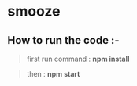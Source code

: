 # smooze
## How to run the code :- 

> first run command : **npm install**  

> then : **npm start**

